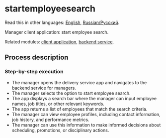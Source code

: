 # startemployeesearch

Read this in other languages: [English](startemployeesearch.md), [Russian/Русский](startemployeesearch.ru.md). 

Manager client application: start employee search.

Related modules: [client application](../../frontend/managerclient.md), [backend service](../../backend/managerbackend.md).

## Process description

### Step-by-step execution

- The manager opens the delivery service app and navigates to the backend service for managers.
- The manager selects the option to start employee search.
- The app displays a search bar where the manager can input employee names, job titles, or other relevant keywords.
- The app returns a list of employees that match the search criteria.
- The manager can view employee profiles, including contact information, job history, and performance metrics.
- The manager can use this information to make informed decisions about scheduling, promotions, or disciplinary actions.
